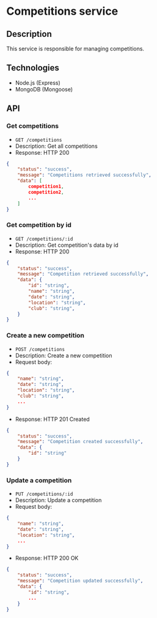 # Competitions service

## Description

This service is responsible for managing competitions. 

## Technologies

- Node.js (Express)
- MongoDB (Mongoose)

## API

### Get competitions

- `GET /competitions`
- Description: Get all competitions
- Response: HTTP 200
```json
{
    "status": "success",
    "message": "Competitions retrieved successfully",
    "data": [
        competition1,
        competition2,
        ...
    ]
}
```

### Get competition by id

- `GET /competitions/:id`
- Description: Get competition's data by id
- Response: HTTP 200
```json
{
    "status": "success",
    "message": "Competition retrieved successfully",
    "data": {
        "id": "string",
        "name": "string",
        "date": "string",
        "location": "string",
        "club": "string",
    }
}
```

### Create a new competition

- `POST /competitions`
- Description: Create a new competition
- Request body:
```json
{
    "name": "string",
    "date": "string",
    "location": "string",
    "club": "string",
    ...
}
```
- Response: HTTP 201 Created
```json
{
    "status": "success",
    "message": "Competition created successfully",
    "data": {
        "id": "string"
    }
}
```

### Update a competition

- `PUT /competitions/:id`
- Description: Update a competition
- Request body:
```json
{
    "name": "string",
    "date": "string",
    "location": "string",
    ...
}
```
- Response: HTTP 200 OK
```json
{
    "status": "success",
    "message": "Competition updated successfully",
    "data": {
        "id": "string",
        ...
    }
}
```

